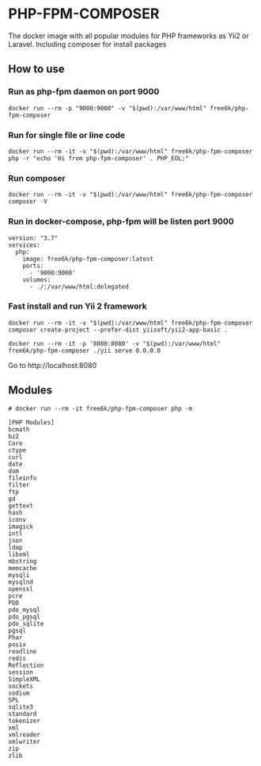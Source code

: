 # PHP-FPM-COMPOSER
The docker image with all popular modules for PHP frameworks as Yii2 or Laravel. Including composer for install packages

## How to use
### Run as php-fpm daemon on port 9000
```
docker run --rm -p "9000:9000" -v "$(pwd):/var/www/html" free6k/php-fpm-composer
```
### Run for single file or line code
```
docker run --rm -it -v "$(pwd):/var/www/html" free6k/php-fpm-composer php -r "echo 'Hi from php-fpm-composer' . PHP_EOL;"
```
### Run composer
```
docker run --rm -it -v "$(pwd):/var/www/html" free6k/php-fpm-composer composer -V
```
### Run in docker-compose, php-fpm will be listen port 9000
```
version: "3.7"
services:
  php:
    image: free6k/php-fpm-composer:latest
    ports:
      - '9000:9000'
    volumes:
      - ./:/var/www/html:delegated
```
### Fast install and run Yii 2 framework
```
docker run --rm -it -v "$(pwd):/var/www/html" free6k/php-fpm-composer composer create-project --prefer-dist yiisoft/yii2-app-basic .

docker run --rm -it -p '8080:8080' -v "$(pwd):/var/www/html" free6k/php-fpm-composer ./yii serve 0.0.0.0
```
Go to http://localhost:8080

## Modules
```
# docker run --rm -it free6k/php-fpm-composer php -m

[PHP Modules]
bcmath
bz2
Core
ctype
curl
date
dom
fileinfo
filter
ftp
gd
gettext
hash
iconv
imagick
intl
json
ldap
libxml
mbstring
memcache
mysqli
mysqlnd
openssl
pcre
PDO
pdo_mysql
pdo_pgsql
pdo_sqlite
pgsql
Phar
posix
readline
redis
Reflection
session
SimpleXML
sockets
sodium
SPL
sqlite3
standard
tokenizer
xml
xmlreader
xmlwriter
zip
zlib
```